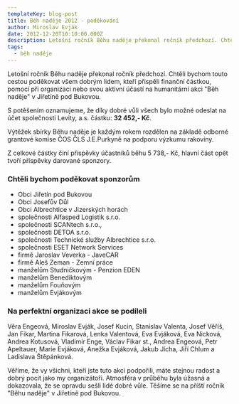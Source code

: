 ```yaml
---
templateKey: blog-post
title: Běh naděje 2012 - poděkování
author: Miroslav Evják
date: 2012-12-20T10:10:00.000Z
description: Letošní ročník Běhu naděje překonal ročník předchozí. Chtěli bychom touto cestou poděkovat všem dobrým lidem, kteří přispěli finanční částkou, pomocí při organizaci nebo svou aktivní účastí na humanitární akci "Běh naděje" v Jiřetíně pod Bukovou.
tags:
  - běh naděje
---
```


Letošní ročník Běhu naděje překonal ročník předchozí. Chtěli bychom touto cestou poděkovat všem dobrým lidem, kteří přispěli finanční částkou, pomocí při organizaci nebo svou aktivní účastí na humanitární akci "Běh naděje" v Jiřetíně pod Bukovou.

S potěšením oznamujeme, že díky dobré vůli všech bylo možné odeslat na účet společnosti Levity, a.s. částku: __32&nbsp;452,- Kč__.

Výtěžek sbírky Běhu naděje je každým rokem rozdělen na základě odborné grantové komise ČOS ČLS J.E.Purkyně na podporu výzkumu rakoviny.

Z celkové částky činí příspěvky účastníků běhu 5 738,- Kč, hlavní část opět tvoří příspěvky darované sponzory.

### Chtěli bychom poděkovat sponzorům

- Obci Jiřetín pod Bukovou
- Obci Josefův Důl
- Obci Albrechtice v Jizerských horách
- společnosti Alfasped Logistik s.r.o.
- společnosti SCANtech s.r.o.,
- společnosti DETOA s.r.o.
- společnosti Technické služby Albrechtice s.r.o.
- společnosti ESET Network Services
- firmě Jaroslav Veverka - JaveCAR
- firmě Aleš Zeman - Zemní práce
- manželům Studničkovým - Penzion EDEN
- manželům Benediktovým
- manželům Fouňovým
- manželům Evjákovým

### Na perfektní organizaci akce se podíleli

Věra Engeová, Miroslav Evják, Josef Kucin, Stanislav Valenta, Josef Věříš, Jan Fikar, Martina Fikarová, Lenka Valentová, Eva Evjáková, Eva Nicková, Andrea Kotusová, Vladimír Enge, Václav Fikar st., Andrea Engeová, Petr Apeltauer, Marie Evjáková, Anežka Evjáková, Jakub Jícha, Jiří Chlum a Ladislava Štěpánková.

Věříme, že vy všichni, kteří jste tuto akci podpořili, máte stejnou radost a dobrý pocit jako my organizátoři. Atmosféra v průběhu byla úžasná a dokazovala, že se opravdu sešli lidé dobré vůle. Těšíme se na příští ročník "Běhu naděje" v Jiřetíně pod Bukovou.